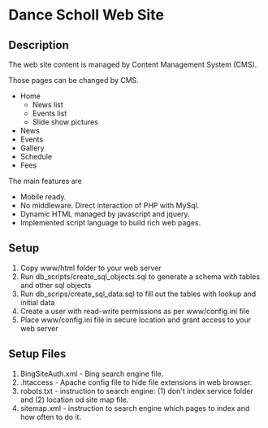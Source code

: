 # Dance Scholl Web Site

## Description

The web site content is managed by Content Management System (CMS). 

Those pages can be changed by CMS.
* Home
    * News list
    * Events list
    * Slide show pictures
* News
* Events
* Gallery
* Schedule
* Fees

The main features are 
* Mobile ready.
* No middleware. Direct interaction of PHP with MySql.
* Dynamic HTML managed by javascript and jquery.
* Implemented script language to build rich web pages.  

## Setup
1. Copy www/html folder to your web server
2. Run db_scripts/create_sql_objects.sql to generate a schema with tables and other sql objects
3. Run db_scrips/create_sql_data.sql to fill out the tables with lookup and initial data
4. Create a user with read-write permissions as per www/config.ini file
5. Place www/config.ini file in secure location and grant access to your web server

## Setup Files
1. BingSiteAuth.xml - Bing search engine file.
2. .htaccess - Apache config file to hide file extensions in web browser.
3. robots.txt - instruction to search engine: (1) don't index service folder and (2) location od site map file.
4. sitemap.xml - instruction to search engine which pages to index and how often to do it.